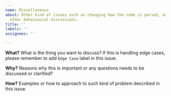 ```yaml
---
name: Miscellaneous
about: Other kind of issues such as changing how the code is parsed, edge cases or
  other behavioural discussions.
title: ''
labels: ''
assignees: ''

---
```


**What?**
What is the thing you want to discuss? If this is handling edge cases, please remember to add `Edge Case` label in this issue.

**Why?**
Reasons why this is important or any questions needs to be discussed or clarified?

**How?**
Examples or how to approach to such kind of problem described in this issue.
